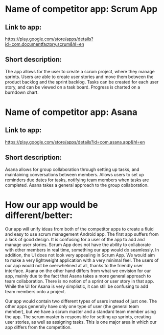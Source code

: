 # Name of competitor app: Scrum App

## Link to app: 
https://play.google.com/store/apps/details?id=com.documentfactory.scrum&hl=en

## Short description: 
The app allows for the user to create a scrum project, where they manage sprints. Users are able to create user stories and move them between the product backlog and the sprint backlog. Tasks can be created for each user story, and can be viewed on a task board. Progress is charted on a burndown chart.

# Name of competitor app: Asana

## Link to app: 
https://play.google.com/store/apps/details?id=com.asana.app&hl=en

## Short description: 
Asana allows for group collaboration through setting up tasks, and maintaining conversations between members. Allows users to set up reminders due dates for tasks, notifying team members when tasks are completed. Asana takes a general approach to the group collaboration.

# How our app would be different/better: 
Our app will unify ideas from both of the competitor apps to create a fluid and easy to use scrum management Android app. The first app suffers from a lack of good design. It is confusing for a user of the app to add and manage user stories. Scrum App does not have the ability to collaborate with other members in real time, something our app would do seamlessly. In addition, the UI does not look very appealing in Scrum App. We would aim to make a very lightweight application with a very minimal feel. The users of our app would not be overwhelmed at all, thanks to the friendly user interface. Asana on the other hand differs from what we envision for our app, mainly due to the fact that Asana takes a more general approach to team collaboration. There is no notion of a sprint or user story in that app. While the UI for Asana is very simplistic, it can still be confusing to add team members onto a project. 

Our app would contain two different types of users instead of just one. The other apps generally have only one type of user (the general team member), but we have a scrum master and a standard team member using the app. The scrum master is responsible for setting up sprints, creating user stories, as well as assigning tasks. This is one major area in which our app differs from the competition.
